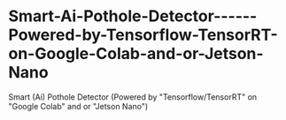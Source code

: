 # Smart-Ai-Pothole-Detector------Powered-by-Tensorflow-TensorRT-on-Google-Colab-and-or-Jetson-Nano
Smart (Ai) Pothole Detector (Powered by "Tensorflow/TensorRT" on "Google Colab" and or "Jetson Nano")
